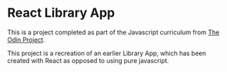 # React Library App

This is a project completed as part of the Javascript curriculum from [The Odin Project](https://www.theodinproject.com/courses/javascript/lessons/frameworks).

This project is a recreation of an earlier Library App, which has been created with React as opposed to using pure javascript.
